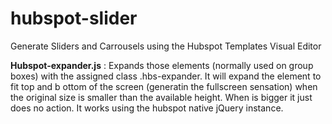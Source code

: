 # hubspot-slider
Generate Sliders and Carrousels using the Hubspot Templates Visual Editor


**Hubspot-expander.js** : Expands those elements (normally used on group boxes)  with the assigned class .hbs-expander. It will expand the element to fit top and b ottom of the screen (generatin the fullscreen sensation) when the original size is smaller than the available height. When is bigger it just does no action. It works using the hubspot native jQuery instance.
